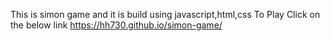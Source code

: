 This is simon game and it is build using javascript,html,css
To Play Click on the below link
https://hh730.github.io/simon-game/

